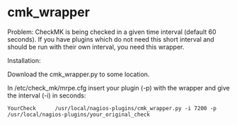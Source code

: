 cmk_wrapper
===========

Problem: CheckMK is being checked in a given time interval (default 60 seconds). If you have plugins which do not need this short interval and should be run with their own interval, you need this wrapper. 

Installation:

 Download the cmk_wrapper.py to some location.

 In /etc/check_mk/mrpe.cfg insert your plugin (-p) with the wrapper and give the interval (-i) in seconds:

 ```
 YourCheck		/usr/local/nagios-plugins/cmk_wrapper.py -i 7200 -p /usr/local/nagios-plugins/your_original_check
 ```


